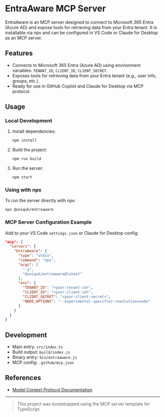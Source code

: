 # EntraAware MCP Server

EntraAware is an MCP server designed to connect to Microsoft 365 Entra (Azure AD) and expose tools for retrieving data from your Entra tenant. It is installable via npx and can be configured in VS Code or Claude for Desktop as an MCP server.

## Features
- Connects to Microsoft 365 Entra (Azure AD) using environment variables: `TENANT_ID`, `CLIENT_ID`, `CLIENT_SECRET`.
- Exposes tools for retrieving data from your Entra tenant (e.g., user info, groups, etc.).
- Ready for use in GitHub Copilot and Claude for Desktop via MCP protocol.

## Usage

### Local Development
1. Install dependencies:
   ```bash
   npm install
   ```
2. Build the project:
   ```bash
   npm run build
   ```
3. Run the server:
   ```bash
   npm start
   ```

### Using with npx
To run the server directly with npx:
```bash
npx @uniquk/entraaware
```

### MCP Server Configuration Example
Add to your VS Code `settings.json` or Claude for Desktop config:
```json
"mcp": {
  "servers": {
    "EntraAware": {
      "type": "stdio",
      "command": "npx",
      "args": [
        "-y",
        "@uniquk/entraaware@latest"
      ],
      "env": {
        "TENANT_ID": "<your-tenant-id>",
        "CLIENT_ID": "<your-client-id>",
        "CLIENT_SECRET": "<your-client-secret>",
        "NODE_OPTIONS": "--experimental-specifier-resolution=node"
      }
    }
  }
}
```

## Development
- Main entry: `src/index.ts`
- Build output: `build/index.js`
- Binary entry: `bin/entraaware.js`
- MCP config: `.github/mcp.json`

## References
- [Model Context Protocol Documentation](https://modelcontextprotocol.io/llms-full.txt)

---

> This project was bootstrapped using the MCP server template for TypeScript.
